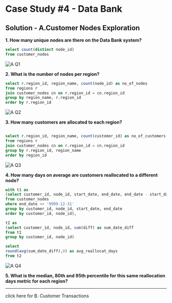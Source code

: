 # Case Study #4 - Data Bank

## Solution - A.Customer Nodes Exploration

**1. How many unique nodes are there on the Data Bank system?**

```` sql
select count(distinct node_id) 
from customer_nodes
````
![A Q1](https://user-images.githubusercontent.com/98659820/159175126-6cb77ec1-77c1-4ed3-b4d2-5eb438c4c574.PNG)

**2. What is the number of nodes per region?**

```` sql
select r.region_id, region_name, count(node_id) as no_of_nodes
from regions r
join customer_nodes cn on r.region_id = cn.region_id
group by region_name, r.region_id
order by r.region_id
````
![A Q2](https://user-images.githubusercontent.com/98659820/159175140-8eb2e12d-db3b-4206-a76b-e3eeb6d4acb7.PNG)


**3. How many customers are allocated to each region?**

```` sql

select r.region_id, region_name, count(customer_id) as no_of_customers
from regions r
join customer_nodes cn on r.region_id = cn.region_id
group by r.region_id, region_name 
order by region_id
````
![A Q3](https://user-images.githubusercontent.com/98659820/159175151-726392d9-62c9-4cdf-9c59-dc0f2ce97299.PNG)


**4. How many days on average are customers reallocated to a different node?**

```` sql
with t1 as 
(select customer_id, node_id, start_date, end_date, end_date - start_date as diff
from customer_nodes
where end_date <> '9999-12-31'
group by customer_id, node_id, start_date, end_date
order by customer_id, node_id),

t2 as 
(select customer_id, node_id, sum(diff) as sum_date_diff
from t1
group by customer_id, node_id)

select 
round(avg(sum_date_diff),0) as avg_reallocat_days
from t2
````
![A Q4](https://user-images.githubusercontent.com/98659820/159175162-676f80f2-6236-4bd3-8267-dabd04d80309.PNG)


**5. What is the median, 80th and 95th percentile for this same reallocation days metric for each region?**

***

click here for B. Customer Transactions

